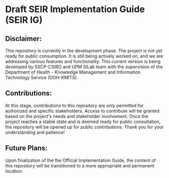 # Draft SEIR Implementation Guide (SEIR IG)



## Disclaimer:

This repository is currently in the development phase. The project is not yet ready for public consumption. It is still being actively worked on, and we are addressing various features and functionality. This current version is being developed by SSCP-CSIRO and UPM SILab team with the supervision of the Department of Health - Knowledge Management and Information Technology Service (DOH-KMITS).


## Contributions:

At this stage, contributions to this repository are only permitted for authorized and specific stakeholders. Access to contribute will be granted based on the project's needs and stakeholder involvement. Once the project reaches a stable state and is deemed ready for public consultation, the repository will be opened up for public contributions. Thank you for your understanding and patience!

## Future Plans:

Upon finalization of the the Official Implementation Guide, the content of this repository will be transitioned to a more appropriate and permanent location.



